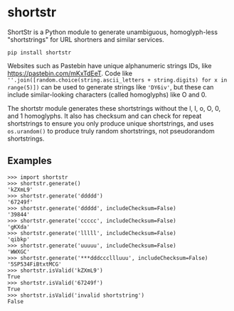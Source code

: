 # shortstr

ShortStr is a Python module to generate unambiguous, homoglyph-less "shortstrings" for URL shortners and similar services.

`pip install shortstr`

Websites such as Pastebin have unique alphanumeric strings IDs, like https://pastebin.com/mKxTdEeT. Code like `''.join([random.choice(string.ascii_letters + string.digits) for x in range(5)])` can be used to generate strings like `'DY6iv'`, but these can include similar-looking characters (called homoglyphs) like O and 0.

The shortstr module generates these shortstrings without the l, I, o, O, 0, and 1 homoglyphs. It also has checksum and can check for repeat shortstrings to ensure you only produce unique shortstrings, and uses `os.urandom()` to produce truly random shortstrings, not pseudorandom shortstrings.

## Examples

    >>> import shortstr
    >>> shortstr.generate()
    'kZXmL9'
    >>> shortstr.generate('ddddd')
    '67249f'
    >>> shortstr.generate('ddddd', includeChecksum=False)
    '39844'
    >>> shortstr.generate('ccccc', includeChecksum=False)
    'gKXda'
    >>> shortstr.generate('lllll', includeChecksum=False)
    'qibkp'
    >>> shortstr.generate('uuuuu', includeChecksum=False)
    'WWXGC'
    >>> shortstr.generate('***dddcccllluuu', includeChecksum=False)
    '5SP534FiBtxtMCG'
    >>> shortstr.isValid('kZXmL9')
    True
    >>> shortstr.isValid('67249f')
    True
    >>> shortstr.isValid('invalid shortstring')
    False

